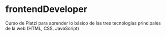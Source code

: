 # frontendDeveloper
Curso de Platzi para aprender lo básico de las tres tecnologías principales de la web (HTML, CSS, JavaScript)
